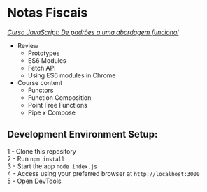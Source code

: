 # Notas Fiscais

 *[Curso JavaScript: De padrões a uma abordagem funcional](https://cursos.alura.com.br/course/javascript-padroes-abordagem-funcional)*

- Review
	- Prototypes
	- ES6 Modules
	- Fetch API
	- Using ES6 modules in Chrome
- Course content
	- Functors
	- Function Composition
	- Point Free Functions
	- Pipe x Compose

## Development Environment Setup:
1 - Clone this repository<br />
2 - Run `npm install`<br />
3 - Start the app `node index.js`<br />
4 - Access using your preferred browser at `http://localhost:3000` <br />
5 - Open DevTools